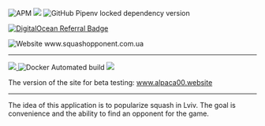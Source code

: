 
<img alt="APM" src="https://img.shields.io/apm/l/vim-mode">  <img src="https://img.shields.io/badge/code%20style-black-000000.svg" />  <img alt="GitHub Pipenv locked dependency version" src="https://img.shields.io/github/pipenv/locked/dependency-version/metabolize/rq-dashboard-on-heroku/flask">


<a href="https://www.digitalocean.com/?refcode=6d28408341ba&utm_campaign=Referral_Invite&utm_medium=Referral_Program&utm_source=badge"><img src="https://web-platforms.sfo2.digitaloceanspaces.com/WWW/Badge%202.svg" alt="DigitalOcean Referral Badge" /></a>

<img alt="Website" src="https://img.shields.io/website?down_color=lightgrey&down_message=offline&style=for-the-badge&up_color=blue&up_message=online&url=https%3A%2F%2Fshields.io">
www.squashopponent.com.ua<hr>

<a href='http://161.35.199.243:8080/job/sqaush-opponent%20ui%20test/'><img src='http://161.35.199.243:8080/buildStatus/icon?job=sqaush-opponent+ui+test'>    </a><img alt="Docker Automated build" src="https://img.shields.io/docker/automated/jrottenberg/ffmpeg.svg"> <a href="https://codecov.io/gh/Alpaca00/squash-opponent">
  <img src="https://codecov.io/gh/Alpaca00/squash-opponent/branch/main/graph/badge.svg?token=ZSRCNYRWU7"/>
</a>

The version of the site for beta testing:
www.alpaca00.website<hr>

The idea of this application is to popularize squash in Lviv. 
The goal is convenience and the ability to find an opponent for the game.
